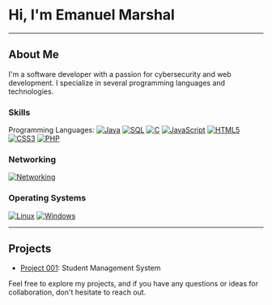 # Hi, I'm Emanuel Marshal

---

## About Me

I'm a software developer with a passion for cybersecurity and web development. I specialize in several programming languages and technologies.

### Skills

Programming Languages:
[![Java](https://img.shields.io/badge/Java-ED8B00?logo=java&logoColor=white)](https://www.java.com/)
[![SQL](https://img.shields.io/badge/SQL-4479A1?logo=mysql&logoColor=white)](https://www.mysql.com/)
[![C](https://img.shields.io/badge/C-A8B9CC?logo=c&logoColor=white)](https://en.wikipedia.org/wiki/C_(programming_language))
[![JavaScript](https://img.shields.io/badge/JavaScript-F7DF1E?logo=javascript&logoColor=black)](https://developer.mozilla.org/en-US/docs/Web/JavaScript)
[![HTML5](https://img.shields.io/badge/HTML5-E34F26?logo=html5&logoColor=white)](https://developer.mozilla.org/en-US/docs/Web/HTML)
[![CSS3](https://img.shields.io/badge/CSS3-1572B6?logo=css3&logoColor=white)](https://developer.mozilla.org/en-US/docs/Web/CSS)
[![PHP](https://img.shields.io/badge/PHP-777BB4?logo=php&logoColor=white)](https://www.php.net/)

### Networking

[![Networking](https://img.shields.io/badge/Networking-00AEEF?logo=network&logoColor=white)](https://en.wikipedia.org/wiki/Computer_network)

### Operating Systems

[![Linux](https://img.shields.io/badge/Linux-333?logo=linux&logoColor=white)](https://www.linux.org/)
[![Windows](https://img.shields.io/badge/Windows-0078D6?logo=windows&logoColor=white)](https://www.microsoft.com/en-us/windows)

---

## Projects

- [Project 001](https://github.com/Marshal-Emanuel/PROJECTS): Student Management System

Feel free to explore my projects, and if you have any questions or ideas for collaboration, don't hesitate to reach out.
